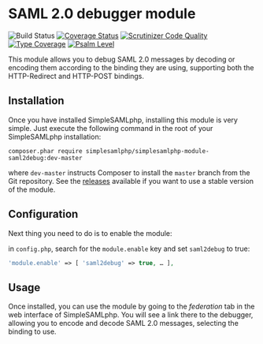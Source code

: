 # SAML 2.0 debugger module

![Build Status](https://github.com/simplesamlphp/simplesamlphp-module-saml2debug/workflows/CI/badge.svg?branch=master)
[![Coverage Status](https://codecov.io/gh/simplesamlphp/simplesamlphp-module-saml2debug/branch/master/graph/badge.svg)](https://codecov.io/gh/simplesamlphp/simplesamlphp-module-saml2debug)
[![Scrutinizer Code Quality](https://scrutinizer-ci.com/g/simplesamlphp/simplesamlphp-module-saml2debug/badges/quality-score.png?b=master)](https://scrutinizer-ci.com/g/simplesamlphp/simplesamlphp-module-saml2debug/?branch=master)
[![Type Coverage](https://shepherd.dev/github/simplesamlphp/simplesamlphp-module-saml2debug/coverage.svg)](https://shepherd.dev/github/simplesamlphp/simplesamlphp-module-saml2debug)
[![Psalm Level](https://shepherd.dev/github/simplesamlphp/simplesamlphp-module-saml2debug/level.svg)](https://shepherd.dev/github/simplesamlphp/simplesamlphp-module-saml2debug)

This module allows you to debug SAML 2.0 messages by decoding or encoding them according to the binding they are using,
supporting both the HTTP-Redirect and HTTP-POST bindings.

## Installation

Once you have installed SimpleSAMLphp, installing this module is very simple. Just execute the following
command in the root of your SimpleSAMLphp installation:

```shell
composer.phar require simplesamlphp/simplesamlphp-module-saml2debug:dev-master
```

where `dev-master` instructs Composer to install the `master` branch from the Git repository. See the
[releases](https://github.com/simplesamlphp/simplesamlphp-module-saml2debug/releases) available if you
want to use a stable version of the module.

## Configuration

Next thing you need to do is to enable the module:

in `config.php`, search for the `module.enable` key and set `saml2debug` to true:

```php
'module.enable' => [ 'saml2debug' => true, … ],
```

## Usage

Once installed, you can use the module by going to the *federation* tab in the web interface of SimpleSAMLphp. You will
see a link there to the debugger, allowing you to encode and decode SAML 2.0 messages, selecting the binding to use.
